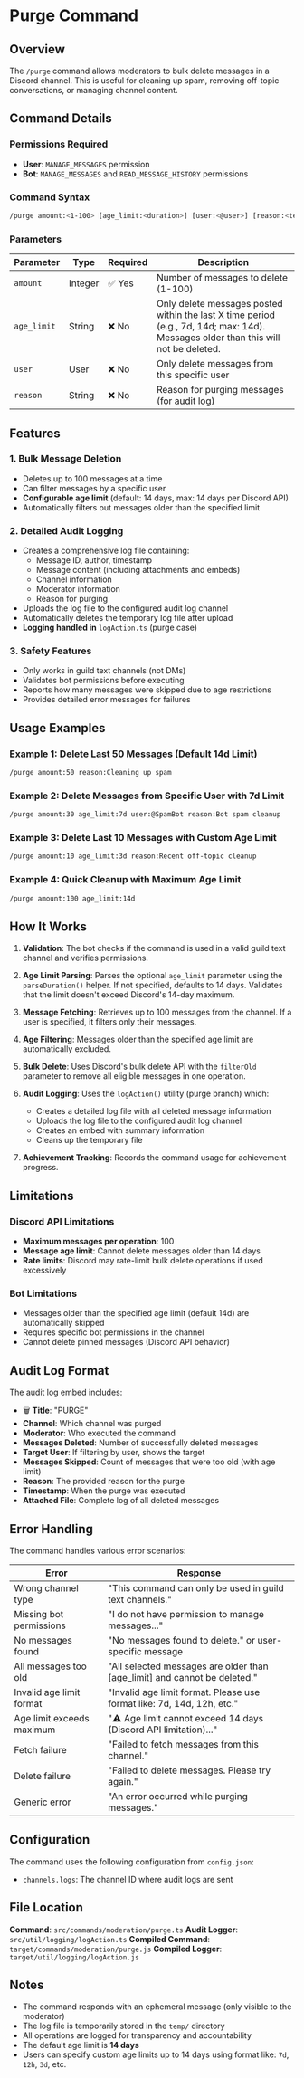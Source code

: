 # Purge Command

## Overview

The `/purge` command allows moderators to bulk delete messages in a Discord channel. This is useful for cleaning up spam, removing off-topic conversations, or managing channel content.

## Command Details

### Permissions Required

- **User**: `MANAGE_MESSAGES` permission
- **Bot**: `MANAGE_MESSAGES` and `READ_MESSAGE_HISTORY` permissions

### Command Syntax

```bash
/purge amount:<1-100> [age_limit:<duration>] [user:<@user>] [reason:<text>]
```

### Parameters

| Parameter   | Type    | Required | Description                                               |
| ----------- | ------- | -------- | --------------------------------------------------------- |
| `amount`    | Integer | ✅ Yes   | Number of messages to delete (1-100)                      |
| `age_limit` | String  | ❌ No    | Only delete messages posted within the last X time period (e.g., 7d, 14d; max: 14d). Messages older than this will not be deleted. |
| `user`      | User    | ❌ No    | Only delete messages from this specific user              |
| `reason`    | String  | ❌ No    | Reason for purging messages (for audit log)               |

## Features

### 1. **Bulk Message Deletion**

- Deletes up to 100 messages at a time
- Can filter messages by a specific user
- **Configurable age limit** (default: 14 days, max: 14 days per Discord API)
- Automatically filters out messages older than the specified limit

### 2. **Detailed Audit Logging**

- Creates a comprehensive log file containing:
  - Message ID, author, timestamp
  - Message content (including attachments and embeds)
  - Channel information
  - Moderator information
  - Reason for purging
- Uploads the log file to the configured audit log channel
- Automatically deletes the temporary log file after upload
- **Logging handled in** `logAction.ts` (purge case)

### 3. **Safety Features**

- Only works in guild text channels (not DMs)
- Validates bot permissions before executing
- Reports how many messages were skipped due to age restrictions
- Provides detailed error messages for failures

## Usage Examples

### Example 1: Delete Last 50 Messages (Default 14d Limit)

```bash
/purge amount:50 reason:Cleaning up spam
```

### Example 2: Delete Messages from Specific User with 7d Limit

```bash
/purge amount:30 age_limit:7d user:@SpamBot reason:Bot spam cleanup
```

### Example 3: Delete Last 10 Messages with Custom Age Limit

```bash
/purge amount:10 age_limit:3d reason:Recent off-topic cleanup
```

### Example 4: Quick Cleanup with Maximum Age Limit

```bash
/purge amount:100 age_limit:14d
```

## How It Works

1. **Validation**: The bot checks if the command is used in a valid guild text channel and verifies permissions.

2. **Age Limit Parsing**: Parses the optional `age_limit` parameter using the `parseDuration()` helper. If not specified, defaults to 14 days. Validates that the limit doesn't exceed Discord's 14-day maximum.

3. **Message Fetching**: Retrieves up to 100 messages from the channel. If a user is specified, it filters only their messages.

4. **Age Filtering**: Messages older than the specified age limit are automatically excluded.

5. **Bulk Delete**: Uses Discord's bulk delete API with the `filterOld` parameter to remove all eligible messages in one operation.

6. **Audit Logging**: Uses the `logAction()` utility (purge branch) which:
   - Creates a detailed log file with all deleted message information
   - Uploads the log file to the configured audit log channel
   - Creates an embed with summary information
   - Cleans up the temporary file

7. **Achievement Tracking**: Records the command usage for achievement progress.

## Limitations

### Discord API Limitations

- **Maximum messages per operation**: 100
- **Message age limit**: Cannot delete messages older than 14 days
- **Rate limits**: Discord may rate-limit bulk delete operations if used excessively

### Bot Limitations

- Messages older than the specified age limit (default 14d) are automatically skipped
- Requires specific bot permissions in the channel
- Cannot delete pinned messages (Discord API behavior)

## Audit Log Format

The audit log embed includes:

- 🗑️ **Title**: "PURGE"
- **Channel**: Which channel was purged
- **Moderator**: Who executed the command
- **Messages Deleted**: Number of successfully deleted messages
- **Target User**: If filtering by user, shows the target
- **Messages Skipped**: Count of messages that were too old (with age limit)
- **Reason**: The provided reason for the purge
- **Timestamp**: When the purge was executed
- **Attached File**: Complete log of all deleted messages

## Error Handling

The command handles various error scenarios:

| Error                     | Response                                                                   |
| ------------------------- | -------------------------------------------------------------------------- |
| Wrong channel type        | "This command can only be used in guild text channels."                    |
| Missing bot permissions   | "I do not have permission to manage messages..."                           |
| No messages found         | "No messages found to delete." or user-specific message                    |
| All messages too old      | "All selected messages are older than [age_limit] and cannot be deleted."  |
| Invalid age limit format  | "Invalid age limit format. Please use format like: 7d, 14d, 12h, etc."    |
| Age limit exceeds maximum | "⚠️ Age limit cannot exceed 14 days (Discord API limitation)..."          |
| Fetch failure             | "Failed to fetch messages from this channel."                              |
| Delete failure            | "Failed to delete messages. Please try again."                             |
| Generic error             | "An error occurred while purging messages."                                |

## Configuration

The command uses the following configuration from `config.json`:

- `channels.logs`: The channel ID where audit logs are sent

## File Location

**Command**: `src/commands/moderation/purge.ts`
**Audit Logger**: `src/util/logging/logAction.ts`
**Compiled Command**: `target/commands/moderation/purge.js`
**Compiled Logger**: `target/util/logging/logAction.js`

## Notes

- The command responds with an ephemeral message (only visible to the moderator)
- The log file is temporarily stored in the `temp/` directory
- All operations are logged for transparency and accountability
- The default age limit is **14 days**
- Users can specify custom age limits up to 14 days using format like: `7d`, `12h`, `3d`, etc.
